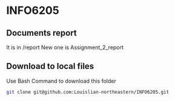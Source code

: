 # INFO6205

## Documents report
It is in /report
New one is Assignment_2_report

## Download to local files

Use Bash Command to download this folder

```bash
git clone git@github.com:Louislian-northeastern/INFO6205.git
```

